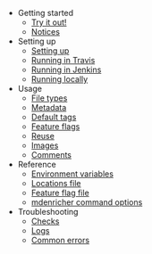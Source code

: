 <!--
# Copyright 2022, 2025 IBM Inc. All rights reserved
# SPDX-License-Identifier: Apache2.0
# Last updated: 2025-07-17
-->

- Getting started
  - [Try it out!](try.md)
  - [Notices](notices.md)
- Setting up
  - [Setting up](setup.md)
  - [Running in Travis](travis.md)
  - [Running in Jenkins](jenkins.md)
  - [Running locally](local.md)
- Usage
  - [File types](filetypes.md)
  - [Metadata](metadata.md)
  - [Default tags](tags.md)
  - [Feature flags](feature-flags.md)
  - [Reuse](reuse.md)
  - [Images](images.md)
  - [Comments](comments.md)
- Reference
  - [Environment variables](ref-env-vars.md)
  - [Locations file](ref-locations.md)
  - [Feature flag file](ref-feature-flags.md)
  - [mdenricher command options](ref-start.md)
- Troubleshooting
  - [Checks](linters.md)
  - [Logs](logs.md)
  - [Common errors](errors.md)
